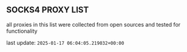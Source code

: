 ## SOCKS4 PROXY LIST

all proxies in this list were collected from open sources and tested for functionality

last update: `2025-01-17 06:04:05.219032+00:00`